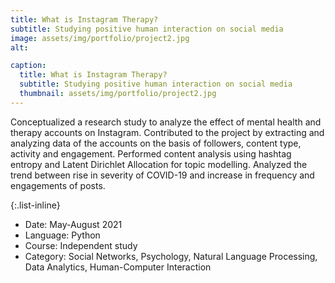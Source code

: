 ```yaml
---
title: What is Instagram Therapy?
subtitle: Studying positive human interaction on social media 
image: assets/img/portfolio/project2.jpg
alt: 

caption:
  title: What is Instagram Therapy?
  subtitle: Studying positive human interaction on social media 
  thumbnail: assets/img/portfolio/project2.jpg
---
```

Conceptualized a research study to analyze the effect of mental health and therapy accounts on Instagram. Contributed to the project by extracting and analyzing data of the accounts on the basis of followers, content type, activity and engagement. Performed content analysis using hashtag entropy and Latent Dirichlet Allocation for topic modelling. Analyzed the trend between rise in severity of COVID-19 and increase in frequency and engagements of posts.


{:.list-inline}
- Date: May-August 2021
- Language: Python
- Course: Independent study
- Category: Social Networks, Psychology, Natural Language Processing, Data Analytics, Human-Computer Interaction

